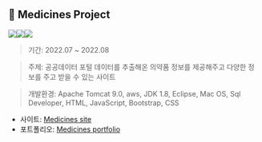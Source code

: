 ## 💊 Medicines Project
<img src="https://camo.githubusercontent.com/5a3766cb85679609350d1f7d02015c8aabc8270f10db3557367f0cecd4016af8/68747470733a2f2f696d672e736869656c64732e696f2f62616467652f4c616e67756167652d4a6176612d677265656e3f7374796c653d666c6174" data-canonical-src="https://img.shields.io/badge/Language-Java-green?style=flat" style="max-width: 100%;"><img src="https://img.shields.io/badge/DB-ORACLE-yellow" data-canonical-src="https://img.shields.io/badge/Platform-AWS-blue?style=flat" style="max-width: 100%;"><img src="https://camo.githubusercontent.com/7be8cf874ff520c83747483ddfa44ef93b0a1d4b2398fb885f73cbec9bbb901d/68747470733a2f2f696d672e736869656c64732e696f2f62616467652f506c6174666f726d2d4157532d626c75653f7374796c653d666c6174" data-canonical-src="https://img.shields.io/badge/Platform-AWS-blue?style=flat" style="max-width: 100%;">
> 기간: 2022.07 ~ 2022.08

> 주제: 공공데이터 포털 데이터를 추출해온 의약품 정보를 제공해주고 다양한 정보를 주고 받을 수 있는 사이트

> 개발환경: Apache Tomcat 9.0, aws, JDK 1.8, Eclipse, Mac OS, Sql Developer, HTML, JavaScript, Bootstrap, CSS

* 사이트: [Medicines site](http://ec2-3-37-163-105.ap-northeast-2.compute.amazonaws.com/)
* 포트폴리오: [Medicines portfolio](https://github.com/Aneunkyoung/medicines/blob/master/MEDICINES-%E1%84%91%E1%85%A9%E1%84%90%E1%85%B3%E1%84%91%E1%85%A9%E1%86%AF%E1%84%85%E1%85%B5%E1%84%8B%E1%85%A9.pdf)
